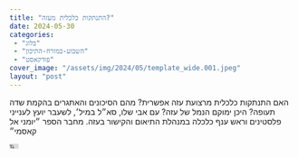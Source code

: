 ```yaml
---
title: "התנתקות כלכלית מעזה?"
date: 2024-05-30
categories: 
 - "בלוג"
 - "השבוע-במזרח-התיכון"
 - "פודקאסט"
cover_image: "/assets/img/2024/05/template_wide.001.jpeg"
layout: "post"
---
```


האם התנתקות כלכלית מרצועת עזה אפשרית? מהם הסיכונים והאתגרים בהקמת שדה תעופה? היכן ימוקם הנמל של עזה? עם אבי שלו, סא״ל במיל׳, לשעבר יועץ לענייני פלסטינים וראש ענף כלכלה במנהלת התיאום והקישור בעזה. מחבר הספר ״יומני אל קאסמי״

<iframe width="16" height="9" src="https://www.youtube.com/embed/IUzjrntrbb4" frameborder="0" allow="accelerometer; autoplay; clipboard-write; encrypted-media; gyroscope; picture-in-picture; web-share" referrerpolicy="strict-origin-when-cross-origin" allowfullscreen></iframe>
